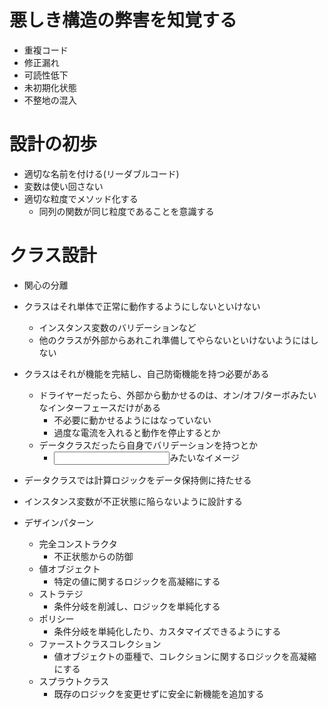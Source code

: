 # 悪しき構造の弊害を知覚する
- 重複コード
- 修正漏れ
- 可読性低下
- 未初期化状態
- 不整地の混入

# 設計の初歩
- 適切な名前を付ける(リーダブルコード)
- 変数は使い回さない
- 適切な粒度でメソッド化する
    - 同列の関数が同じ粒度であることを意識する

# クラス設計
- 関心の分離
- クラスはそれ単体で正常に動作するようにしないといけない
    - インスタンス変数のバリデーションなど
    - 他のクラスが外部からあれこれ準備してやらないといけないようにはしない
- クラスはそれが機能を完結し、自己防衛機能を持つ必要がある
    - ドライヤーだったら、外部から動かせるのは、オン/オフ/ターボみたいなインターフェースだけがある
        - 不必要に動かせるようにはなっていない
        - 過度な電流を入れると動作を停止するとか
    - データクラスだったら自身でバリデーションを持つとか
        - <input>みたいなイメージ
- データクラスでは計算ロジックをデータ保持側に持たせる

- インスタンス変数が不正状態に陥らないように設計する
- デザインパターン
    - 完全コンストラクタ
        - 不正状態からの防御
    - 値オブジェクト
        - 特定の値に関するロジックを高凝縮にする
    - ストラテジ
        - 条件分岐を削減し、ロジックを単純化する
    - ポリシー
        - 条件分岐を単純化したり、カスタマイズできるようにする
    - ファーストクラスコレクション
        - 値オブジェクトの亜種で、コレクションに関するロジックを高凝縮にする
    - スプラウトクラス
        - 既存のロジックを変更せずに安全に新機能を追加する